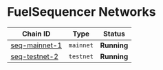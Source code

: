 # FuelSequencer Networks

| Chain ID                         | Type      | Status      |
|----------------------------------|-----------|-------------|
| [seq-mainnet-1](./seq-mainnet-1) | `mainnet` | **Running** |
| [seq-testnet-2](./seq-testnet-2) | `testnet` | **Running** |
